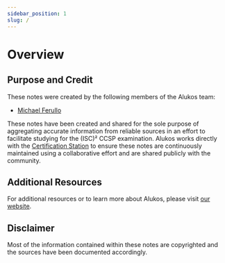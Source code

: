```yaml
---
sidebar_position: 1
slug: /
---
```


# Overview

## Purpose and Credit

These notes were created by the following members of the Alukos team:
- [Michael Ferullo](https://www.linkedin.com/in/mjferullo/)

These notes have been created and shared for the sole purpose of aggregating accurate information from reliable sources in an effort to facilitate studying for the \(ISC\)² CCSP examination. Alukos works directly with the [Certification Station](https://discord.com/invite/certstation) to ensure these notes are continuously maintained using a collaborative effort and are shared publicly with the community.

## Additional Resources

For additional resources or to learn more about Alukos, please visit [our website](https://alukos.com).

## Disclaimer

Most of the information contained within these notes are copyrighted and the sources have been documented accordingly.
